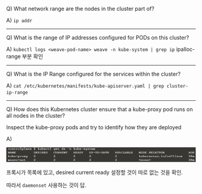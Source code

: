 Q) What network range are the nodes in the cluster part of?

A) `ip addr`

---

Q) What is the range of IP addresses configured for PODs on this cluster?

A) `kubectl logs <weave-pod-name> weave -n kube-system | grep ip`  ipalloc-range 부분 확인

---

Q) What is the IP Range configured for the services within the cluster?

A) `cat /etc/kubernetes/manifests/kube-apiserver.yaml | grep cluster-ip-range`

---

Q) How does this Kubernetes cluster ensure that a kube-proxy pod runs on all nodes in the cluster?

Inspect the kube-proxy pods and try to identify how they are deployed

A) 

![](img/7.png)

프록시가 목록에 있고, desired current ready 설정할 것이 따로 없는 것을 확인.

따라서 `daemonset` 사용하는 것이 답.

